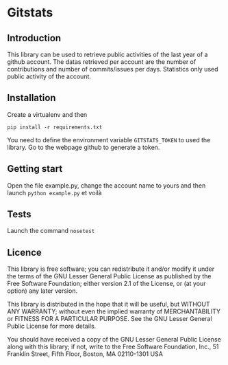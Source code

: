 Gitstats
========

Introduction
------------

This library can be used to retrieve public activities of the last year of a github account. The datas retrieved per account are the number of contributions and number of commits/issues per days. Statistics only used public activity of the account.

Installation
------------

Create a virtualenv and then

`pip install -r requirements.txt`

You need to define the environment variable `GITSTATS_TOKEN` to used the library. Go to the webpage github to generate a token.

Getting start
-------------

Open the file example.py, change the account name to yours and then launch `python example.py` et voilà

Tests
-----

Launch the command `nosetest`

Licence
-------
This library is free software; you can redistribute it and/or modify it under
the terms of the GNU Lesser General Public License as published by the Free
Software Foundation; either version 2.1 of the License, or (at your option)
any later version.

This library is distributed in the hope that it will be useful, but WITHOUT
ANY WARRANTY; without even the implied warranty of MERCHANTABILITY or FITNESS
FOR A PARTICULAR PURPOSE. See the GNU Lesser General Public License for more
details.

You should have received a copy of the GNU Lesser General Public License along
with this library; if not, write to the Free Software Foundation, Inc., 51
Franklin Street, Fifth Floor, Boston, MA 02110-1301 USA